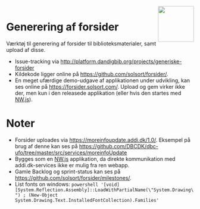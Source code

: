 <img src=https://forsider.solsort.com/icon.png width=96 height=96 align=right>

# Generering af forsider

Værktøj til generering af forsider til biblioteksmaterialer, samt upload af disse.

- Issue-tracking via <http://platform.dandigbib.org/projects/generiske-forsider>
- Kildekode ligger online på <https://github.com/solsort/forsider/>.
- En meget ufærdige demo-udgave af applikationen under udvikling, kan ses online på <https://forsider.solsort.com/>. Upload og gem virker ikke der, men kun i den releasede applikation (eller hvis den startes med [NW.js](https://nwjs.io)).

# Noter

- Forsider uploades via <https://moreinfoupdate.addi.dk/1.0/>. Eksempel på brug af denne kan ses på <https://github.com/DBCDK/dbc-ufo/tree/master/src/services/moreinfoUpdate>
- Bygges som en [NW.js](https://nwjs.io) applikation, da direkte kommunikation med addi.dk-services ikke er mulig fra ren webapp.
- Gamle Backlog og sprint-status kan ses på <https://github.com/solsort/forsider/milestones/>.
- List fonts on windows: `powershell '[void] [System.Reflection.Assembly]::LoadWithPartialName(\"System.Drawing\") ; (New-Object System.Drawing.Text.InstalledFontCollection).Families'`
